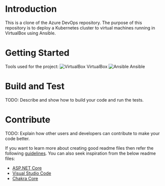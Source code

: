 # Introduction 
This is a clone of the Azure DevOps repository. The purpose of this repository is to deploy a Kubernetes cluster to virtual machines running in VirtualBox using Ansible.

# Getting Started
Tools used for the project:
![VirtualBox](https://upload.wikimedia.org/wikipedia/commons/thumb/3/35/Virtualbox_logo.png/32px-Virtualbox_logo.png) VirtualBox
![Ansible](https://upload.wikimedia.org/wikipedia/commons/thumb/7/73/Ansible_Logo.png/32px-Ansible_Logo.png) Ansible

# Build and Test
TODO: Describe and show how to build your code and run the tests. 

# Contribute
TODO: Explain how other users and developers can contribute to make your code better. 

If you want to learn more about creating good readme files then refer the following [guidelines](https://docs.microsoft.com/en-us/azure/devops/repos/git/create-a-readme?view=azure-devops). You can also seek inspiration from the below readme files:
- [ASP.NET Core](https://github.com/aspnet/Home)
- [Visual Studio Code](https://github.com/Microsoft/vscode)
- [Chakra Core](https://github.com/Microsoft/ChakraCore)